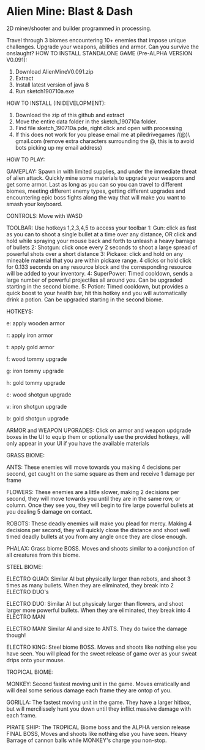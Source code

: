 # Alien Mine: Blast & Dash
2D miner/shooter and builder programmed in processing. 

Travel through 3 biomes encountering 10+ enemies that impose unique challenges. Upgrade your weapons, abilities and armor. Can you survive the onslaught?
HOW TO INSTALL STANDALONE GAME (Pre-ALPHA VERSION V0.091): 
1. Download AlienMineV0.091.zip
2. Extract
3. Install latest version of java 8
4. Run sketch190710a.exe

HOW TO INSTALL (IN DEVELOPMENT): 
1. Download the zip of this github and extract
2. Move the entire data folder in the sketch_190710a folder. 
3. Find file sketch_190710a.pde, right click and open with processing
4. If this does not work for you please email me at piledrivegames /(@)\ gmail.com (remove extra characters surrounding the @, this is to avoid bots picking up my email address)


HOW TO PLAY:

GAMEPLAY: 
Spawn in with limited supplies, and under the immediate threat of alien attack. Quickly mine some materials to upgrade your weapons and get some armor. Last as long as you can so you can travel to different biomes, meeting different enemy types, getting different upgrades and encountering epic boss fights along the way that will make you want to smash your keyboard. 

CONTROLS: 
Move with WASD

TOOLBAR:
Use hotkeys 1,2,3,4,5 to access your toolbar
1: Gun: click as fast as you can to shoot a single bullet at a time over any distance, OR click and hold while spraying your mouse back and forth to unleash a heavy barrage of bullets
2: Shotgun: click once every 2 seconds to shoot a large spread of powerful shots over a short distance
3: Pickaxe: click and hold on any mineable material that you are within pickaxe range. 4 clicks or hold click for 0.133 seconds on any resource block and the corresponding resource will be added to your inventory.
4: SuperPower: Timed cooldown, sends a large number of powerful projectiles all around you. Can be upgraded starting in the second biome. 
5: Potion: Timed cooldown, but provides a quick boost to your health bar, hit this hotkey and you will automatically drink a potion. Can be upgraded starting in the second biome. 

HOTKEYS:

e: apply wooden armor

r: apply iron armor

t: apply gold armor

f: wood tommy upgrade

g: iron tommy upgrade

h: gold tommy upgrade

c: wood shotgun upgrade

v: iron shotgun upgrade

b: gold shotgun upgrade


ARMOR and WEAPON UPGRADES:
Click on armor and weapon updgrade boxes in the UI to equip them or optionally use the provided hotkeys, will only appear in your UI if you have the available materials

GRASS BIOME: 

ANTS: These enemies will move towards you making 4 decisions per second, get caught on the same square as them and receive 1 damage per frame

FLOWERS: These enemies are a little slower, making 2 decisions per second, they will move towards you until they are in the same row, or column. Once they see you, they will begin to fire large powerful bullets at you dealing 5 damage on contact.

ROBOTS: These deadly enemies will make you plead for mercy. Making 4 decisions per second, they will quickly close the distance and shoot well timed deadly bullets at you from any angle once they are close enough. 

PHALAX: Grass biome BOSS. Moves and shoots similar to a conjunction of all creatures from this biome. 

STEEL BIOME: 

ELECTRO QUAD: Similar AI but physically larger than robots, and shoot 3 times as many bullets. When they are eliminated, they break into 2 ELECTRO DUO's

ELECTRO DUO: Similar AI but physicaly larger than flowers, and shoot larger more powerful bullets. When they are eliminated, they break into 4 ELECTRO MAN

ELECTRO MAN: Similar AI and size to ANTS. They do twice the damage though!

ELECTRO KING: Steel biome BOSS. Moves and shoots like nothing else you have seen. You will plead for the sweet release of game over as your sweat drips onto your mouse. 


TROPICAL BIOME:

MONKEY: Second fastest moving unit in the game. Moves erratically and will deal some serious damage each frame they are ontop of you. 

GORILLA: The fastest moving unit in the game. They have a larger hitbox, but will mercilissely hunt you down until they inflict massive damage with each frame. 

PIRATE SHIP: The TROPICAL Biome boss and the ALPHA version release FINAL BOSS, Moves and shoots like nothing else you have seen. Heavy Barrage of cannon balls while MONKEY's charge you non-stop. 
